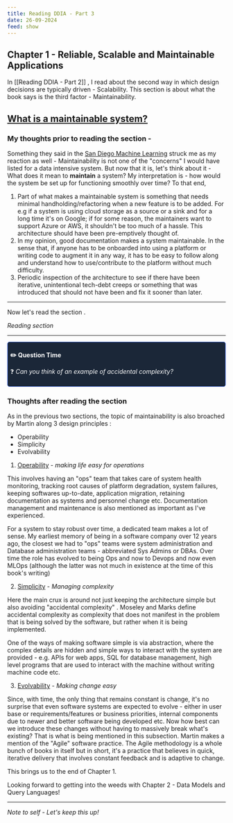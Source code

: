 ```yaml
---
title: Reading DDIA - Part 3
date: 26-09-2024
feed: show
---
```


## Chapter 1 - Reliable, Scalable and Maintainable Applications

In [[Reading DDIA - Part 2]] , I read about the second way in which design decisions are typically driven - Scalability.
This section is about what the book says is the third factor - Maintainability. 



## <u>What is a maintainable system?</u>

### My  thoughts prior to reading the section - 

Something they said in the [San Diego Machine Learning](https://www.youtube.com/watch?v=JqDAEH_2t6M) struck me as my reaction as well - Maintainability is not one of the "concerns" I would have listed for a data intensive system.
But now that it is, let's think about it - 
What does it mean to **maintain** a system?
My interpretation is - how would the system be set up for functioning smoothly over time?
To that end, 
1. Part of what makes a maintainable system is something that needs minimal handholding/refactoring when a new feature is to be added. 
For e.g if a system is using cloud storage as a source or a sink and for a long time it's on Google; if for some reason, the maintainers want to support Azure or AWS, it shouldn't be too much of a hassle. This architecture should have been pre-emptively thought of. 
2. In my opinion, good documentation makes a system maintainable. In the sense that, if anyone has to be onboarded into using a platform or writing code to augment it in any way, it has to be easy to follow along and understand how to use/contribute to the platform without much difficulty. 
3. Periodic inspection of the architecture to see if there have been iterative, unintentional tech-debt creeps or something that was introduced that should not have been and fix it sooner than later. 

---

Now let's read the section .

*Reading section*

---

<div style="background-color:#1b2738; border: 0.5px solid #5078f0; padding: 6px; border-radius: 5px; color:white"> <p></p><p> <b> ✏️ Question Time</b> </p>  <p>❓ <em>Can you think of an example of accidental complexity?</em></p> <p></p></div>

### Thoughts after reading the section

As in the previous two sections, the topic of maintainability is also broached by Martin along 3 design principles : 
- Operability
- Simplicity
- Evolvability

1) <u>Operability</u> - *making life easy for operations* 
 
This involves having an "ops" team that takes care of system health monitoring, tracking root causes of platform degradation, system failures, keeping softwares up-to-date, application migration, retaining documentation as systems and personnel change etc. 
Documentation management and maintenance is also mentioned as important as I've experienced. 
   
For a system to stay robust over time, a dedicated team makes a lot of sense. My earliest memory of being in a software company over 12 years ago, the closest we had to "ops" teams were system administration and Database administration teams - abbreviated Sys Admins or DBAs. Over time the role has evolved to being Ops and now to Devops and now even MLOps (although the latter was not much in existence at the time of this book's writing)
   
2)  <u>Simplicity</u> - *Managing complexity* 

Here the main crux is around not just keeping the architecture simple but also avoiding "accidental complexity" . Moseley and Marks define accidental complexity as complexity that does not manifest in the problem that is being solved by the software, but rather when it is being implemented. 


One of the ways of making software simple is via abstraction, where the complex details are hidden and simple ways to interact with the system are provided - e.g. APIs for web apps, SQL for database management, high level programs that are used to interact with the machine without writing machine code  etc. 

3) <u>Evolvability</u> -  *Making change easy* 

 Since, with time, the only thing that remains constant is change, it's no surprise that even software systems are expected to evolve - either in user base or requirements/features or business priorities, internal components due to newer and better software being developed etc. Now how best can we introduce these changes without having to massively break what's existing? That is what is being mentioned in this subsection. Martin makes a mention of the "Agile" software practice. The Agile methodology is a whole bunch of books in itself but in short, it's a practice that believes in quick, iterative delivery that involves constant feedback and is adaptive to change. 

This brings us to the end of Chapter 1. 

Looking forward to getting into the weeds with Chapter 2 - Data Models and Query Languages!

---
*Note to self - Let's keep this up!*